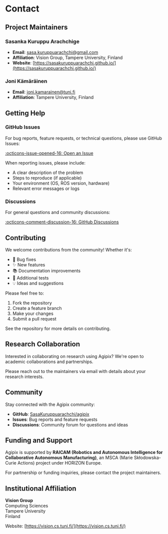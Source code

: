 # Contact

## Project Maintainers

### Sasanka Kuruppu Arachchige

- **Email**: [sasa.kuruppuarachchi@gmail.com](mailto:sasa.kuruppuarachchi@gmail.com)
- **Affiliation**: Vision Group, Tampere University, Finland
- **Website**: [https://sasakuruppuarachchi.github.io/](https://sasakuruppuarachchi.github.io/)

### Joni Kämäräinen

- **Email**: [joni.kamarainen@tuni.fi](mailto:joni.kamarainen@tuni.fi)
- **Affiliation**: Tampere University, Finland

## Getting Help

### GitHub Issues

For bug reports, feature requests, or technical questions, please use GitHub Issues:

[:octicons-issue-opened-16: Open an Issue](https://github.com/SasaKuruppuarachchi/agipix/issues)

When reporting issues, please include:

- A clear description of the problem
- Steps to reproduce (if applicable)
- Your environment (OS, ROS version, hardware)
- Relevant error messages or logs

### Discussions

For general questions and community discussions:

[:octicons-comment-discussion-16: GitHub Discussions](https://github.com/SasaKuruppuarachchi/agipix/discussions)

## Contributing

We welcome contributions from the community! Whether it's:

- 🐛 Bug fixes
- ✨ New features
- 📚 Documentation improvements
- 🧪 Additional tests
- 💡 Ideas and suggestions

Please feel free to:

1. Fork the repository
2. Create a feature branch
3. Make your changes
4. Submit a pull request

See the repository for more details on contributing.

## Research Collaboration

Interested in collaborating on research using Agipix? We're open to academic collaborations and partnerships.

Please reach out to the maintainers via email with details about your research interests.

## Community

Stay connected with the Agipix community:

- **GitHub**: [SasaKuruppuarachchi/agipix](https://github.com/SasaKuruppuarachchi/agipix)
- **Issues**: Bug reports and feature requests
- **Discussions**: Community forum for questions and ideas

## Funding and Support

Agipix is supported by **RAICAM (Robotics and Autonomous Intelligence for Collaborative Autonomous Manufacturing)**, an MSCA (Marie Skłodowska-Curie Actions) project under HORIZON Europe.

For partnership or funding inquiries, please contact the project maintainers.

## Institutional Affiliation

**Vision Group**  
Computing Sciences  
Tampere University  
Finland

Website: [https://vision.cs.tuni.fi/](https://vision.cs.tuni.fi/)
